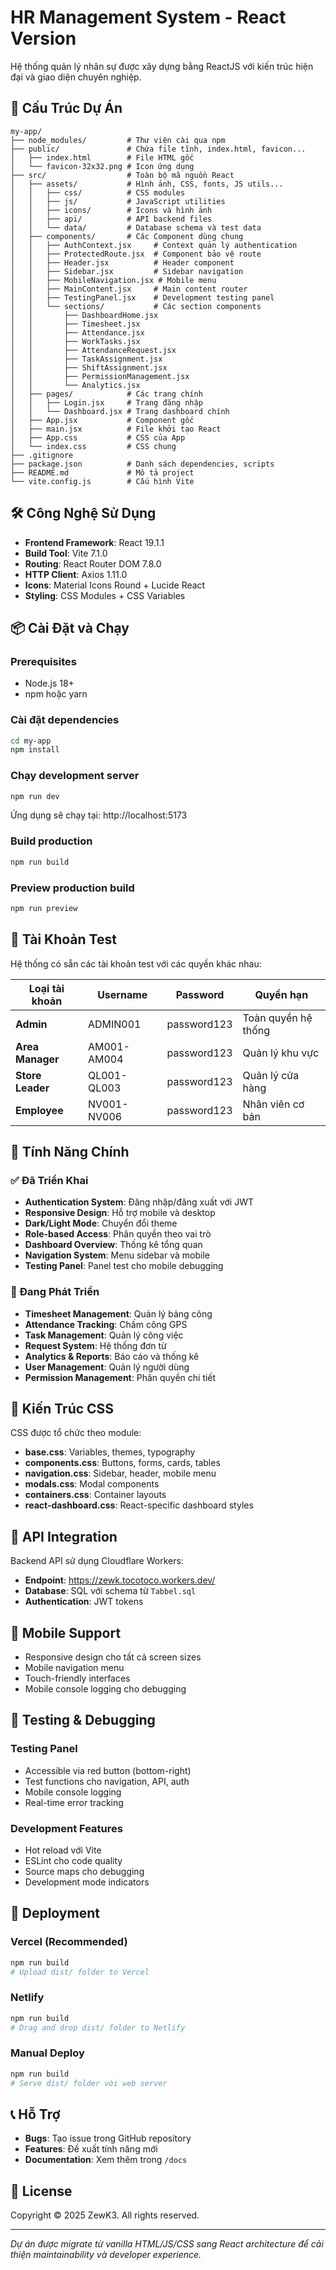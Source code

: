 # HR Management System - React Version

Hệ thống quản lý nhân sự được xây dựng bằng ReactJS với kiến trúc hiện đại và giao diện chuyên nghiệp.

## 🚀 Cấu Trúc Dự Án

```
my-app/
├── node_modules/         # Thư viện cài qua npm
├── public/               # Chứa file tĩnh, index.html, favicon...
│   ├── index.html        # File HTML gốc
│   └── favicon-32x32.png # Icon ứng dụng
├── src/                  # Toàn bộ mã nguồn React
│   ├── assets/           # Hình ảnh, CSS, fonts, JS utils...
│   │   ├── css/          # CSS modules
│   │   ├── js/           # JavaScript utilities
│   │   ├── icons/        # Icons và hình ảnh
│   │   ├── api/          # API backend files
│   │   └── data/         # Database schema và test data
│   ├── components/       # Các Component dùng chung
│   │   ├── AuthContext.jsx     # Context quản lý authentication
│   │   ├── ProtectedRoute.jsx  # Component bảo vệ route
│   │   ├── Header.jsx          # Header component
│   │   ├── Sidebar.jsx         # Sidebar navigation
│   │   ├── MobileNavigation.jsx # Mobile menu
│   │   ├── MainContent.jsx     # Main content router
│   │   ├── TestingPanel.jsx    # Development testing panel
│   │   └── sections/           # Các section components
│   │       ├── DashboardHome.jsx
│   │       ├── Timesheet.jsx
│   │       ├── Attendance.jsx
│   │       ├── WorkTasks.jsx
│   │       ├── AttendanceRequest.jsx
│   │       ├── TaskAssignment.jsx
│   │       ├── ShiftAssignment.jsx
│   │       ├── PermissionManagement.jsx
│   │       └── Analytics.jsx
│   ├── pages/            # Các trang chính
│   │   ├── Login.jsx     # Trang đăng nhập
│   │   └── Dashboard.jsx # Trang dashboard chính
│   ├── App.jsx           # Component gốc
│   ├── main.jsx          # File khởi tạo React
│   ├── App.css           # CSS của App
│   └── index.css         # CSS chung
├── .gitignore
├── package.json          # Danh sách dependencies, scripts
├── README.md             # Mô tả project
└── vite.config.js        # Cấu hình Vite

```

## 🛠 Công Nghệ Sử Dụng

- **Frontend Framework**: React 19.1.1
- **Build Tool**: Vite 7.1.0
- **Routing**: React Router DOM 7.8.0
- **HTTP Client**: Axios 1.11.0
- **Icons**: Material Icons Round + Lucide React
- **Styling**: CSS Modules + CSS Variables

## 📦 Cài Đặt và Chạy

### Prerequisites
- Node.js 18+ 
- npm hoặc yarn

### Cài đặt dependencies
```bash
cd my-app
npm install
```

### Chạy development server
```bash
npm run dev
```
Ứng dụng sẽ chạy tại: http://localhost:5173

### Build production
```bash
npm run build
```

### Preview production build
```bash
npm run preview
```

## 🔐 Tài Khoản Test

Hệ thống có sẵn các tài khoản test với các quyền khác nhau:

| Loại tài khoản | Username | Password | Quyền hạn |
|----------------|----------|----------|-----------|
| **Admin** | ADMIN001 | password123 | Toàn quyền hệ thống |
| **Area Manager** | AM001-AM004 | password123 | Quản lý khu vực |
| **Store Leader** | QL001-QL003 | password123 | Quản lý cửa hàng |
| **Employee** | NV001-NV006 | password123 | Nhân viên cơ bản |

## 🌟 Tính Năng Chính

### ✅ Đã Triển Khai
- **Authentication System**: Đăng nhập/đăng xuất với JWT
- **Responsive Design**: Hỗ trợ mobile và desktop
- **Dark/Light Mode**: Chuyển đổi theme
- **Role-based Access**: Phân quyền theo vai trò
- **Dashboard Overview**: Thống kê tổng quan
- **Navigation System**: Menu sidebar và mobile
- **Testing Panel**: Panel test cho mobile debugging

### 🚧 Đang Phát Triển
- **Timesheet Management**: Quản lý bảng công
- **Attendance Tracking**: Chấm công GPS
- **Task Management**: Quản lý công việc
- **Request System**: Hệ thống đơn từ
- **Analytics & Reports**: Báo cáo và thống kê
- **User Management**: Quản lý người dùng
- **Permission Management**: Phân quyền chi tiết

## 🎨 Kiến Trúc CSS

CSS được tổ chức theo module:

- **base.css**: Variables, themes, typography
- **components.css**: Buttons, forms, cards, tables
- **navigation.css**: Sidebar, header, mobile menu
- **modals.css**: Modal components
- **containers.css**: Container layouts
- **react-dashboard.css**: React-specific dashboard styles

## 🔧 API Integration

Backend API sử dụng Cloudflare Workers:
- **Endpoint**: https://zewk.tocotoco.workers.dev/
- **Database**: SQL với schema từ `Tabbel.sql`
- **Authentication**: JWT tokens

## 📱 Mobile Support

- Responsive design cho tất cả screen sizes
- Mobile navigation menu
- Touch-friendly interfaces
- Mobile console logging cho debugging

## 🧪 Testing & Debugging

### Testing Panel
- Accessible via red button (bottom-right)
- Test functions cho navigation, API, auth
- Mobile console logging
- Real-time error tracking

### Development Features
- Hot reload với Vite
- ESLint cho code quality
- Source maps cho debugging
- Development mode indicators

## 🚀 Deployment

### Vercel (Recommended)
```bash
npm run build
# Upload dist/ folder to Vercel
```

### Netlify
```bash
npm run build
# Drag and drop dist/ folder to Netlify
```

### Manual Deploy
```bash
npm run build
# Serve dist/ folder với web server
```

## 📞 Hỗ Trợ

- **Bugs**: Tạo issue trong GitHub repository
- **Features**: Đề xuất tính năng mới
- **Documentation**: Xem thêm trong `/docs`

## 📄 License

Copyright © 2025 ZewK3. All rights reserved.

---

*Dự án được migrate từ vanilla HTML/JS/CSS sang React architecture để cải thiện maintainability và developer experience.*
